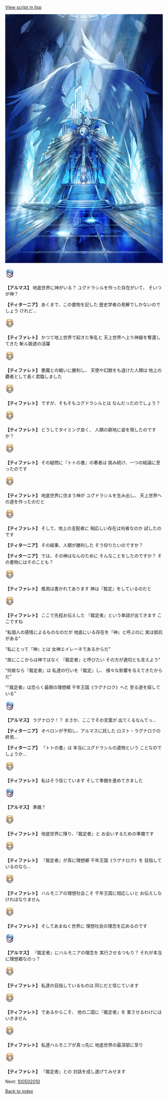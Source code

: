 [View script in lisp](../scripts/100501060.txt)

![400_angel_pope_room.png](../images/backgrounds/400_angel_pope_room.png)

<img src="../images/units/3103811.png" alt="3103811.png" height="34"/>

**【アルマス】**
地底世界に神がいる？
ユグドラシルを作った存在がいて、
そいつが神？

**【ティターニア】**
あくまで、この書物を記した
歴史学者の見解でしかないのでしょう
けれど…

<img src="../images/units/3503211.png" alt="3503211.png" height="34"/>

**【ティファレト】**
かつて地上世界で起きた争乱と
天上世界へ上り神器を奪還してきた
斬ル姫達の活躍

<img src="../images/units/3503211.png" alt="3503211.png" height="34"/>

**【ティファレト】**
悪魔との戦いに勝利し、
天使や幻獣をも退けた人類は
地上の覇者として長く君臨しました

<img src="../images/units/3503211.png" alt="3503211.png" height="34"/>

**【ティファレト】**
ですが、そもそもユグドラシルとは
なんだったのでしょう？

<img src="../images/units/3503211.png" alt="3503211.png" height="34"/>

**【ティファレト】**
どうしてタイミング良く、
人類の窮地に姿を現したのですか？

<img src="../images/units/3503211.png" alt="3503211.png" height="34"/>

**【ティファレト】**
その疑問に『トトの書』の著者は
挑み続け、一つの結論に至ったのです

<img src="../images/units/3503211.png" alt="3503211.png" height="34"/>

**【ティファレト】**
地底世界に住まう神が
ユグドラシルを生み出し、
天上世界への道を作ったのだと

<img src="../images/units/3503211.png" alt="3503211.png" height="34"/>

**【ティファレト】**
そして、地上の支配者に
相応しい存在は何者なのか
試したのです

**【ティターニア】**
その結果、人類が勝利した
そう仰りたいのですか？

**【ティターニア】**
では、その神はなんのために
そんなことをしたのですか？
その書物にはそのことも？

<img src="../images/units/3503211.png" alt="3503211.png" height="34"/>

**【ティファレト】**
推測は書かれてあります
神は『裁定』をしているのだと

<img src="../images/units/3503211.png" alt="3503211.png" height="34"/>

**【ティファレト】**
ここで先程お伝えした
『裁定者』という単語が出てきます
ここですね

“私個人の感情によるものなのだが
地底にいる存在を『神』と呼ぶのに
実は抵抗がある”

“私にとって『神』とは
女神エイレーネであるからだ”

“故にここからは神ではなく
『裁定者』と呼びたい
その方が適切とも言えよう”

“何故なら『裁定者』は
私達の行いを『裁定』し、
様々な影響を与えてきたからだ”

“『裁定者』は恐らく最期の理想郷
千年王国《ラグナロク》へと
至る道を探している”

<img src="../images/units/3103811.png" alt="3103811.png" height="34"/>

**【アルマス】**
ラグナロク！？
まさか、ここでその言葉が
出てくるなんてっ…

**【ティターニア】**
オベロンが予知し、アルマスに託した
ロスト・ラグナロクの終焉…

**【ティターニア】**
『トトの書』は
本当にユグドラシルの遺物という
ことなのでしょうか…

<img src="../images/units/3503211.png" alt="3503211.png" height="34"/>

**【ティファレト】**
私はそう信じています
そして準備を進めてきました

<img src="../images/units/3103811.png" alt="3103811.png" height="34"/>

**【アルマス】**
準備？

<img src="../images/units/3503211.png" alt="3503211.png" height="34"/>

**【ティファレト】**
地底世界に降り、『裁定者』と
お会いするための準備です

<img src="../images/units/3503211.png" alt="3503211.png" height="34"/>

**【ティファレト】**
『裁定者』が真に理想郷
千年王国《ラグナロク》を
目指しているのなら…

<img src="../images/units/3503211.png" alt="3503211.png" height="34"/>

**【ティファレト】**
ハルモニアの理想社会こそ
千年王国に相応しいと
お伝えしなければなりません

<img src="../images/units/3503211.png" alt="3503211.png" height="34"/>

**【ティファレト】**
そしてあまねく世界に
理想社会の理念を広めるのです

<img src="../images/units/3103811.png" alt="3103811.png" height="34"/>

**【アルマス】**
『裁定者』にハルモニアの理念を
実行させるつもり？
それが本当に理想郷なのっ？

<img src="../images/units/3503211.png" alt="3503211.png" height="34"/>

**【ティファレト】**
私達の目指しているものは
同じだと信じています

<img src="../images/units/3503211.png" alt="3503211.png" height="34"/>

**【ティファレト】**
であるからこそ、
他の二国に『裁定者』を
害させるわけにはいきません

<img src="../images/units/3503211.png" alt="3503211.png" height="34"/>

**【ティファレト】**
私達ハルモニアが真っ先に
地底世界の最深部に至り

<img src="../images/units/3503211.png" alt="3503211.png" height="34"/>

**【ティファレト】**
『裁定者』との
対話を成し遂げてみせます

Next: [100502010](100502010.md)

[Back to index](index.md)
